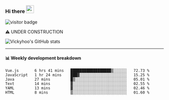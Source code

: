 ### Hi there <a href="https://www.gautamkrishnar.com/"><img src="https://media.giphy.com/media/hvRJCLFzcasrR4ia7z/giphy.gif" width="25px"></a>

![visitor badge](https://visitor-badge.glitch.me/badge?page_id=vickyhoo.vickyhoo&left_color=black&right_color=cornflowerblue)

⚠️ UNDER CONSTRUCTION

![Vickyhoo's GitHub stats](https://github-readme-stats.vercel.app/api?username=vickyhoo&theme=react&show_icons=true&count_private=true)

---

#### :bar_chart: Weekly development breakdown

<!--START_SECTION:waka-->

```text
Vue.js       6 hrs 41 mins   ██████████████████▒░░░░░░   72.73 %
JavaScript   1 hr 24 mins    ███▓░░░░░░░░░░░░░░░░░░░░░   15.25 %
Java         27 mins         █▒░░░░░░░░░░░░░░░░░░░░░░░   05.01 %
Text         14 mins         ▓░░░░░░░░░░░░░░░░░░░░░░░░   02.55 %
YAML         13 mins         ▓░░░░░░░░░░░░░░░░░░░░░░░░   02.46 %
HTML         8 mins          ▒░░░░░░░░░░░░░░░░░░░░░░░░   01.60 %
```

<!--END_SECTION:waka-->


<!--
**vickyhoo/vickyhoo** is a ✨ _special_ ✨ repository because its `README.md` (this file) appears on your GitHub profile.

Here are some ideas to get you started:

- 🔭 I’m currently working on ...
- 🌱 I’m currently learning ...
- 👯 I’m looking to collaborate on ...
- 🤔 I’m looking for help with ...
- 💬 Ask me about ...
- 📫 How to reach me: ...
- 😄 Pronouns: ...
- ⚡ Fun fact: ...
-->
